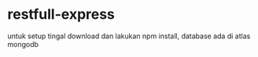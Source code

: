 # restfull-express
untuk setup tingal download dan lakukan npm install, database ada di atlas mongodb
